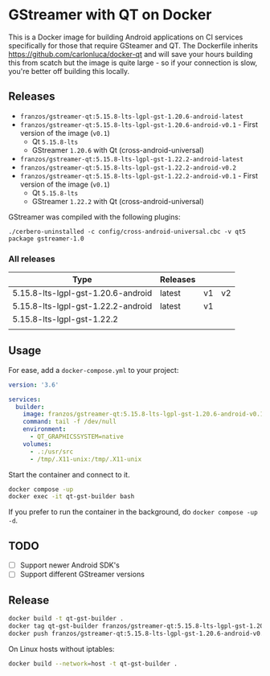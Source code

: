 # GStreamer with QT on Docker

This is a Docker image for building Android applications on CI services specifically for those that require GSteamer and QT. The Dockerfile inherits https://github.com/carlonluca/docker-qt and will save your hours building this from scatch but the image is quite large - so if your connection is slow, you're better off building this locally.

## Releases


- `franzos/gstreamer-qt:5.15.8-lts-lgpl-gst-1.20.6-android-latest`
- `franzos/gstreamer-qt:5.15.8-lts-lgpl-gst-1.20.6-android-v0.1` - First version of the image (`v0.1`)
  - Qt `5.15.8-lts`
  - GStreamer `1.20.6` with Qt (cross-android-universal)
- `franzos/gstreamer-qt:5.15.8-lts-lgpl-gst-1.22.2-android-latest`
- `franzos/gstreamer-qt:5.15.8-lts-lgpl-gst-1.22.2-android-v0.2`
- `franzos/gstreamer-qt:5.15.8-lts-lgpl-gst-1.22.2-android-v0.1` - First version of the image (`v0.1`)
  - Qt `5.15.8-lts`
  - GStreamer `1.22.2` with Qt (cross-android-universal)

GStreamer was compiled with the following plugins:

```
./cerbero-uninstalled -c config/cross-android-universal.cbc -v qt5 package gstreamer-1.0
```

### All releases

| Type                               | Releases |    |    |
|------------------------------------|----------|----|----|
| 5.15.8-lts-lgpl-gst-1.20.6-android | latest   | v1 | v2 |
| 5.15.8-lts-lgpl-gst-1.22.2-android | latest   | v1 |    |
| 5.15.8-lts-lgpl-gst-1.22.2         |          |    |    |
|                                    |          |    |    |

## Usage

For ease, add a `docker-compose.yml` to your project:

```yaml
version: '3.6'

services:
  builder:
    image: franzos/gstreamer-qt:5.15.8-lts-lgpl-gst-1.20.6-android-v0.1
    command: tail -f /dev/null
    environment:
      - QT_GRAPHICSSYSTEM=native
    volumes:
      - .:/usr/src
      - /tmp/.X11-unix:/tmp/.X11-unix
```

Start the container and connect to it.

```bash
docker compose -up
docker exec -it qt-gst-builder bash
```

If you prefer to run the container in the background, do `docker compose -up -d`.

## TODO

- [ ] Support newer Android SDK's
- [ ] Support different GStreamer versions

## Release

```bash
docker build -t qt-gst-builder .
docker tag qt-gst-builder franzos/gstreamer-qt:5.15.8-lts-lgpl-gst-1.20.6-android-v0.1
docker push franzos/gstreamer-qt:5.15.8-lts-lgpl-gst-1.20.6-android-v0.1
```

On Linux hosts without iptables:

```bash
docker build --network=host -t qt-gst-builder .
```